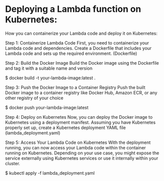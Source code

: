 # Deploying a Lambda function on Kubernetes: 
How you can containerize your Lambda code and deploy it on Kubernetes:

  Step 1: Containerize Lambda Code
  First, you need to containerize your Lambda code and dependencies. Create a Dockerfile that includes your Lambda code and sets up the required environment.
  (Dockerfile)


  Step 2: Build the Docker Image
  Build the Docker image using the Dockerfile and tag it with a suitable name and version

  $ docker build -t your-lambda-image:latest .


  Step 3: Push the Docker Image to a Container Registry
  Push the built Docker image to a container registry like Docker Hub, Amazon ECR, or any other registry of your choice

  $ docker push your-lambda-image:latest


  Step 4: Deploy on Kubernetes
  Now, you can deploy the Docker image to Kubernetes using a deployment manifest. Assuming you have Kubernetes properly set up, create a Kubernetes deployment YAML      file (lambda_deployment.yaml)


  Step 5: Access Your Lambda Code on Kubernetes
  With the deployment running, you can now access your Lambda code within the container running on Kubernetes. Depending on your use case, you might expose the          service externally using Kubernetes services or use it internally within your cluster.

  $ kubectl apply -f lambda_deployment.yaml

